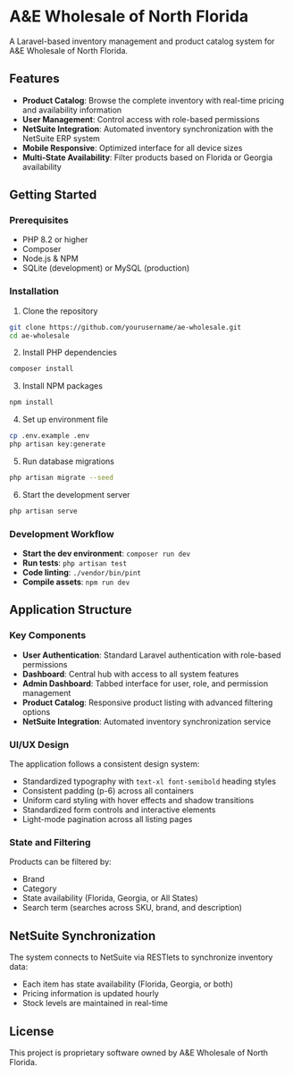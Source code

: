 # A&E Wholesale of North Florida

A Laravel-based inventory management and product catalog system for A&E Wholesale of North Florida.

## Features

- **Product Catalog**: Browse the complete inventory with real-time pricing and availability information
- **User Management**: Control access with role-based permissions
- **NetSuite Integration**: Automated inventory synchronization with the NetSuite ERP system
- **Mobile Responsive**: Optimized interface for all device sizes
- **Multi-State Availability**: Filter products based on Florida or Georgia availability

## Getting Started

### Prerequisites

- PHP 8.2 or higher
- Composer
- Node.js & NPM
- SQLite (development) or MySQL (production)

### Installation

1. Clone the repository
```bash
git clone https://github.com/yourusername/ae-wholesale.git
cd ae-wholesale
```

2. Install PHP dependencies
```bash
composer install
```

3. Install NPM packages
```bash
npm install
```

4. Set up environment file
```bash
cp .env.example .env
php artisan key:generate
```

5. Run database migrations
```bash
php artisan migrate --seed
```

6. Start the development server
```bash
php artisan serve
```

### Development Workflow

- **Start the dev environment**: `composer run dev`
- **Run tests**: `php artisan test`
- **Code linting**: `./vendor/bin/pint`
- **Compile assets**: `npm run dev`

## Application Structure

### Key Components

- **User Authentication**: Standard Laravel authentication with role-based permissions
- **Dashboard**: Central hub with access to all system features
- **Admin Dashboard**: Tabbed interface for user, role, and permission management
- **Product Catalog**: Responsive product listing with advanced filtering options
- **NetSuite Integration**: Automated inventory synchronization service

### UI/UX Design

The application follows a consistent design system:
- Standardized typography with `text-xl font-semibold` heading styles
- Consistent padding (p-6) across all containers
- Uniform card styling with hover effects and shadow transitions
- Standardized form controls and interactive elements
- Light-mode pagination across all listing pages

### State and Filtering

Products can be filtered by:
- Brand
- Category
- State availability (Florida, Georgia, or All States)
- Search term (searches across SKU, brand, and description)

## NetSuite Synchronization

The system connects to NetSuite via RESTlets to synchronize inventory data:
- Each item has state availability (Florida, Georgia, or both)
- Pricing information is updated hourly
- Stock levels are maintained in real-time

## License

This project is proprietary software owned by A&E Wholesale of North Florida.